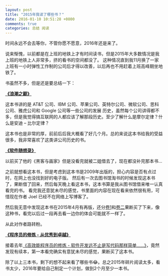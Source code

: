 ```yaml
---
layout: post
title: "2015年我读了哪些书？"
date: 2016-01-10 10:51:28 +0800
comments: true
categories: 总结 阅读
---
```


时间永远不会去等你，不管你愿不愿意，2016年还是来了。

说来惭愧，以前都是在上班的地铁上才有时间读书，但是2015年大多数情况是我上班的地铁上人非常多，挤的看书的空间都没了。
这种情况直到我11月换了一家上班有一小时弹性工作制的公司后才得以改善，以后再也不用赶着上班高峰期坐地铁了。

书虽然不多，但是还是要总结一下：

**[《浪潮之巅》](http://book.douban.com/subject/6709783/)**

这本书讲的是 AT&T 公司、IBM 公司、苹果公司、英特尔公司、微软公司、思科公司、雅虎公司和 Google 公司等一些公司的发展
历史，虽然每个公司讲得都不多，但是我觉得搞互联网的人都应该了解那段历史。至少了解什么是摩尔定律？什么是安迪 – 比尔定律？

这本书也是非常的厚，前前后后我大概看了好几个月。总的来说这本书给我的受益很多，我非常喜欢了这类讲公司历史的书。

<!--more-->

**[《软件随想录》](http://book.douban.com/subject/4163938/)**

以前买了他的《黑客与画家》但是没看完就被二姐借去了，现在都没补完那本书...

之前就想看这本书，但是考虑到这本书是2009年出版的，担心内容是否有点过时，在网上也没找到好的电子版。
然后有一次去图书馆淘书的时候发现这本书了，果断借了回来，然后每天晚上看这本书，这本书算是我从图书馆借来唯一认真看完的书。
看完我还意犹未尽的感觉，书里面的内容在现在看来依然很有用，可惜现在作者 Joel 已经不在网络上写博客了。

然后我无意中发现这本书在2015年4月有再版，还分[卷1](http://book.douban.com/subject/26366419/)和[卷二](http://book.douban.com/subject/26366425/)果断买了下来，像这种书，看完以后过一段再去看一边你的体会可能就不一样了。

从此对作者路转粉。



**[《程序员的修炼 - 从优秀到卓越》](http://book.douban.com/subject/25880845/)**

接着去年[《高效能程序员的修炼 - 软件开发远不止是写代码那样简单……》](http://book.douban.com/subject/24868904/)，竟然发现有续本，第一本看完确实有意犹未尽的感觉，果断买了这本书。



除了以上三本书，剩下的想不起来看了哪些书😂。总之2015年碎片阅读太多，看书太少，2016年要给自己制定一个计划，做到2个月至少一本书。



